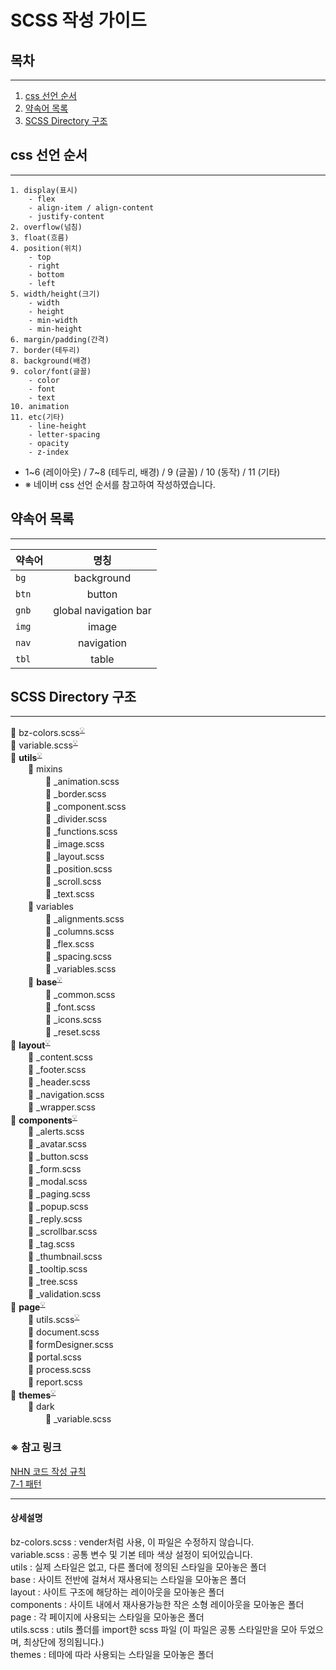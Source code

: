 # SCSS 작성 가이드


## 목차

---

1. [css 선언 순서](#css-선언-순서)
2. [약속어 목록](#약속어-목록)
3. [SCSS Directory 구조](#scss-directory-구조)

## css 선언 순서

---

```
1. display(표시)
    - flex
    - align-item / align-content
    - justify-content
2. overflow(넘침)
3. float(흐름)
4. position(위치)
    - top
    - right
    - bottom
    - left
5. width/height(크기)
    - width
    - height
    - min-width
    - min-height
6. margin/padding(간격)
7. border(테두리)
8. background(배경)
9. color/font(글꼴)
    - color
    - font
    - text
10. animation
11. etc(기타)
    - line-height
    - letter-spacing
    - opacity
    - z-index
```

* 1~6 (레이아웃) / 7~8 (테두리, 배경) / 9 (글꼴) / 10 (동작) / 11 (기타)
* ※ 네이버 css 선언 순서를 참고하여 작성하였습니다.

## 약속어 목록

---

| 약속어    |          명칭           | 
|--------|:---------------------:|
| `bg`   |      background       |
| `btn`  |        button         |
| `gnb`  | global navigation bar |
| `img`  |         image         |
| `nav`  |      navigation       |
| `tbl`  |         table         |

## SCSS Directory 구조

---

📄 bz-colors.scss<sup>[💡](#bz-colors)</sup>  
📄 variable.scss<sup>[💡](#bz-colors)</sup>  
📁 <strong>utils</strong><sup>[💡](#utils)</sup>  
　　📁 mixins  
　　　　📄 _animation.scss  
　　　　📄 _border.scss  
　　　　📄 _component.scss  
　　　　📄 _divider.scss  
　　　　📄 _functions.scss  
　　　　📄 _image.scss  
　　　　📄 _layout.scss  
　　　　📄 _position.scss  
　　　　📄 _scroll.scss  
　　　　📄 _text.scss  
　　📁 variables  
　　　　📄 _alignments.scss  
　　　　📄 _columns.scss  
　　　　📄 _flex.scss  
　　　　📄 _spacing.scss  
　　　　📄 _variables.scss  
　　📁 <strong>base</strong><sup>[💡](#base)</sup>  
　　　　📄 _common.scss  
　　　　📄 _font.scss  
　　　　📄 _icons.scss  
　　　　📄 _reset.scss  
📁 <strong>layout</strong><sup>[💡](#layout)</sup>  
　　📄 _content.scss  
　　📄 _footer.scss  
　　📄 _header.scss  
　　📄 _navigation.scss  
　　📄 _wrapper.scss  
📁 <strong>components</strong><sup>[💡](#components)</sup>  
　　📄 _alerts.scss  
　　📄 _avatar.scss  
　　📄 _button.scss  
　　📄 _form.scss  
　　📄 _modal.scss  
　　📄 _paging.scss  
　　📄 _popup.scss  
　　📄 _reply.scss  
　　📄 _scrollbar.scss  
　　📄 _tag.scss  
　　📄 _thumbnail.scss  
　　📄 _tooltip.scss  
　　📄 _tree.scss  
　　📄 _validation.scss  
📁 <strong>page</strong><sup>[💡](#page)</sup>  
　　📄 utils.scss<sup>[💡](#page)</sup>   
　　📄 document.scss  
　　📄 formDesigner.scss  
　　📄 portal.scss  
　　📄 process.scss  
　　📄 report.scss  
📁 <strong>themes</strong><sup>[💡](#themes)</sup>  
　　📁 dark  
　　　　📄 _variable.scss

### ※ 참고 링크
<p>
<a href="https://nuli.navercorp.com/data/convention/NHN_Coding_Conventions_for_Markup_Languages.pdf" target="_blank">NHN 코드 작성 규칙</a><br>
<a href="https://imagineu.tistory.com/23">7-1 패턴</a>
</p>

---

#### 상세설명
<a id="bz-colors">bz-colors.scss</a> : vender처럼 사용, 이 파일은 수정하지 않습니다.  
<a id="bz-colors">variable.scss</a> : 공통 변수 및 기본 테마 색상 설정이 되어있습니다.  
<a id="utils">utils</a> : 실제 스타일은 없고, 다른 폴더에 정의된 스타일을 모아놓은 폴더  
<a id="base">base</a> : 사이트 전반에 걸쳐서 재사용되는 스타일을 모아놓은 폴더  
<a id="layout">layout</a> : 사이트 구조에 해당하는 레이아웃을 모아놓은 폴더  
<a id="components">components</a> : 사이트 내에서 재사용가능한 작은 소형 레이아웃을 모아놓은 폴더  
<a id="page">page</a> : 각 페이지에 사용되는 스타일을 모아놓은 폴더  
<a id="page">utils.scss</a> : utils 폴더를 import한 scss 파일 (이 파일은 공통 스타일만을 모아 두었으며, 최상단에 정의됩니다.)  
<a id="themes">themes</a> : 테마에 따라 사용되는 스타일을 모아놓은 폴더